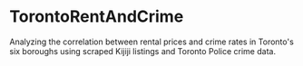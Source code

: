 # TorontoRentAndCrime
Analyzing the correlation between rental prices and crime rates in Toronto's six boroughs using scraped Kijiji listings and Toronto Police crime data.
